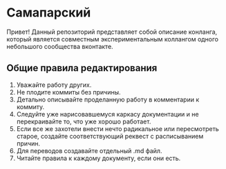 # Самапарский
Привет! Данный репозиторий представляет собой описание конланга, который является совместным экспериментальным коллангом одного небольшого сообщества вконтакте. 

## Общие правила редактирования
1.  Уважайте работу других.
3.  Не плодите коммиты без причины.
4.  Детально описывайте проделанную работу в комментарии к коммиту.
5.  Следуйте уже нарисовавшемуся каркасу документации и не перекраивайте то, что уже хорошо работает.
6.  Если все же захотели внести нечто радикальное или пересмотреть старое, создайте соответствующий реквест с расписыванием причин.
7.  Для переводов создавайте отдельный .md файл.
8.  Читайте правила к каждому документу, если они есть.
